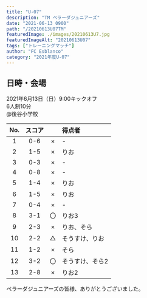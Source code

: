 ```yaml
---
title: "U-07"
description: "TM ペラーダジュニアーズ"
date: "2021-06-13 0900"
path: "/20210613U07TM"
featuredImage: ./images/20210613U7.jpg
featuredImageAlt: "20210613U07"
tags: ["トレーニングマッチ"]
author: "FC Esblanco"
category: "2021年度U-07"
---
```


## 日時・会場

2021年6月13日（日）9:00キックオフ  
6人制10分  
@後谷小学校

| No.| スコア |   | 得点者  |
|:--:|:------:|:-:|:--------|
| 1  | 0-6 | × |-|
| 2  | 1-5 | × |りお|
| 3  | 0-3 | × |-|
| 4  | 0-8 | × |-|
| 5  | 1-4 | × |りお|
| 6  | 1-5 | × |りお|
| 7  | 0-4 | × |-|
| 8  | 3-1 | 〇 |りお3|
| 9  | 2-3 | × |りお、そら|
| 10 | 2-2 | △ |そうすけ、りお|
| 11 | 1-2 | × |そら|
| 12 | 3-2 | 〇 |そうすけ、そら2|
| 13 | 2-8 | × |りお2|


<script src="https://adm.shinobi.jp/s/f9835040bccb6582c56df68b8f5ecca7"></script>


ペラーダジュニアーズの皆様、ありがとうございました。
